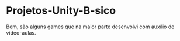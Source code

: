 # Projetos-Unity-B-sico
Bem, são alguns games que na maior parte desenvolvi com auxílio de video-aulas. 
